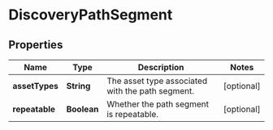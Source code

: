 # DiscoveryPathSegment

## Properties
Name | Type | Description | Notes
------------ | ------------- | ------------- | -------------
**assetTypes** | **String** | The asset type associated with the path segment. |  [optional]
**repeatable** | **Boolean** | Whether the path segment is repeatable. |  [optional]
